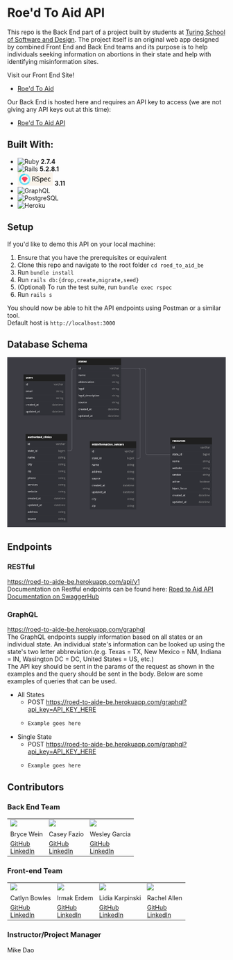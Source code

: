 # Roe'd To Aid API
This repo is the Back End part of a project built by students at [Turing School of Software and Design](https://turing.edu/). The project itself is an original web app designed by combined Front End and Back End teams and its purpose is to help individuals seeking information on abortions in their state and help with identifying misinformation sites.

Visit our Front End Site!
- [Roe'd To Aid](https://roed-to-aide-fe.herokuapp.com/)

Our Back End is hosted here and requires an API key to access (we are not giving any API keys out at this time):
- [Roe'd To Aid API](https://roed-to-aide-be.herokuapp.com/)


## Built With:
- ![Ruby](https://img.shields.io/badge/Ruby-CC342D?style=for-the-badge&logo=ruby&logoColor=white) **2.7.4**
- ![Rails](https://img.shields.io/badge/Ruby_on_Rails-CC0000?style=for-the-badge&logo=ruby-on-rails&logoColor=white) **5.2.8.1**
- <img src="images/rspec_badge.png" alt="RSpec" height="30"> **3.11**
- ![GraphQL](https://img.shields.io/badge/-GraphQL-E10098?style=for-the-badge&logo=graphql&logoColor=white)
- ![PostgreSQL](https://img.shields.io/badge/PostgreSQL-316192?style=for-the-badge&logo=postgresql&logoColor=white)
- ![Heroku](https://img.shields.io/badge/Heroku-430098?style=for-the-badge&logo=heroku&logoColor=white)




## Setup
If you'd like to demo this API on your local machine:
1. Ensure that you have the prerequisites or equivalent
2. Clone this repo and navigate to the root folder `cd roed_to_aid_be`
3. Run `bundle install`
4. Run `rails db:{drop,create,migrate,seed}`
5. (Optional) To run the test suite, run `bundle exec rspec`
6. Run `rails s`

You should now be able to hit the API endpoints using Postman or a similar tool.<br>
Default host is `http://localhost:3000`


## Database Schema
![Database Schema Image](/images/roed_to_aid_database_schema.png "Database Schema Image")


## Endpoints

### RESTful
https://roed-to-aide-be.herokuapp.com/api/v1<br>
Documentation on Restful endpoints can be found here:
[Roed to Aid API Documentation on SwaggerHub](https://app.swaggerhub.com/apis/roed-to-aid/roed-to-aid/1.0.0)

### GraphQL
https://roed-to-aide-be.herokuapp.com/graphql<br>
The GraphQL endpoints supply information based on all states or an individual state. An individual state's information can be looked up using the state's two letter abbreviation.(e.g. Texas = TX, New Mexico = NM, Indiana = IN, Wasington DC = DC, United States = US, etc.)<br>
The API key should be sent in the params of the request as shown in the examples and the query should be sent in the body. Below are some examples of queries that can be used.
- All States
  - POST https://roed-to-aide-be.herokuapp.com/graphql?api_key=API_KEY_HERE
  - ```graphql
    Example goes here
    ```
- Single State
  - POST https://roed-to-aide-be.herokuapp.com/graphql?api_key=API_KEY_HERE
  - ```graphql
    Example goes here
    ```

## Contributors
### Back End Team
<table>
  <tr>
    <td><img src="https://avatars.githubusercontent.com/u/85247765?s=120&v=4"></td>
    <td><img src="https://avatars.githubusercontent.com/u/98674727?s=120&v=4"></td>
    <td><img src="https://avatars.githubusercontent.com/u/98676136?s=120&v=4"></td>
  </tr>
  <tr>
    <td>Bryce Wein</td>
    <td>Casey Fazio</td>
    <td>Wesley Garcia</td>
  </tr>
  <tr>
    <td>
      <a href="https://github.com/bwbolt">GitHub</a><br>
      <a href="https://www.linkedin.com/in/bryce-wein/">LinkedIn</a>
    </td>
    <td>
      <a href="https://github.com/casefaz">GitHub</a><br>
      <a href="https://www.linkedin.com/in/casey-fazio-7ba04149/">LinkedIn</a>
    </td>
    <td>
      <a href="https://github.com/wesatt">GitHub</a><br>
      <a href="https://www.linkedin.com/in/wesley-garcia-attech/">LinkedIn</a>
    </td>
  </tr>
</table>


### Front-end Team
<table>
  <tr>
    <td><img src="https://avatars.githubusercontent.com/u/98493391?s=120&v=4"></td>
    <td><img src="https://avatars.githubusercontent.com/u/90080658?s=120&v=4"></td>
    <td><img src="https://avatars.githubusercontent.com/u/99596577?s=120&v=4"></td>
    <td><img src="https://avatars.githubusercontent.com/u/98505112?s=120&v=4"></td>
  </tr>
  <tr>
    <td>Catlyn Bowles</td>
    <td>Irmak Erdem</td>
    <td>Lidia Karpinski</td>
    <td>Rachel Allen</td>
  </tr>
  <tr>
    <td>
      <a href="https://github.com/catlynbowles">GitHub</a><br>
      <a href="https://www.linkedin.com/in/catlyn-bowles/">LinkedIn</a>
    </td>
    <td>
      <a href="https://github.com/irmakerdem">GitHub</a><br>
      <a href="https://www.linkedin.com/in/irmakerdem/">LinkedIn</a>
    </td>
    <td>
      <a href="https://github.com/lkarpins">GitHub</a><br>
      <a href="https://www.linkedin.com/in/lidia-karpinski/">LinkedIn</a>
    </td>
    <td>
      <a href="https://github.com/Rallen13">GitHub</a><br>
      <a href="https://www.linkedin.com/in/rachel-lynn-allen/">LinkedIn</a>
    </td>
  </tr>
</table>


### Instructor/Project Manager
Mike Dao

